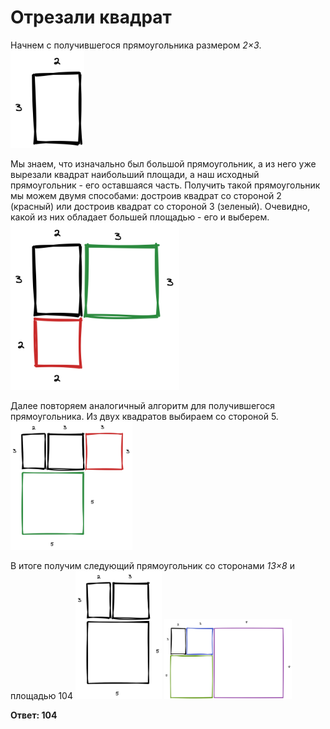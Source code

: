 # Отрезали квадрат

Начнем с получившегося прямоугольника размером *2×3*.
<img src="img/cut-the-square-1.png" alt="step-1" style="zoom:40%;" />

Мы знаем, что изначально был большой прямоугольник, а из него уже вырезали квадрат наибольший площади, а наш исходный прямоугольник - его оставшаяся часть. Получить такой прямоугольник мы можем двумя способами: достроив квадрат со стороной 2 (красный) или достроив квадрат со стороной 3 (зеленый). Очевидно, какой из них обладает большей площадью - его и выберем.
<img src="img/cut-the-square-2.png" alt="step-2" style="zoom:40%;" />

Далее повторяем аналогичный алгоритм для получившегося прямоугольника. Из двух квадратов выбираем со стороной 5.
<img src="img/cut-the-square-3.png" alt="step-3" style="zoom:20%;" />

В итоге получим следующий прямоугольник со сторонами *13×8* и площадью 104
<img src="img/cut-the-square-4.png" alt="step-4" style="zoom:20%;" />
<img src="img/cut-the-square-5.png" alt="step-5" style="zoom:20%;" />

**Ответ: 104**